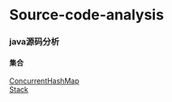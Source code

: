 # Source-code-analysis

### java源码分析
#### 集合
[ConcurrentHashMap](https://github.com/stalary/Source-code-analysis/blob/master/note/ConcurrentHashMap.md)  
[Stack](https://github.com/stalary/Source-code-analysis/blob/master/note/Stack.md)
